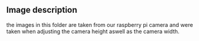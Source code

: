 ## Image description
the images in this folder are taken from our raspberry pi camera and were taken when adjusting the camera height aswell as the camera width.
